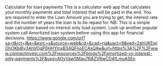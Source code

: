 Calculator for loan payments This is a calculator web app that calculates your monthly payments and total interest that will be paid in the end. You are required to enter the Loan Amount you are trying to get, the interest rate and the number of years the loan is to be repaid for. NB: This is a simple loan calculator based on interest only load system. Look up another popular system call Amortized loan system before using this app for financial decisions. https://www.google.com/url?sa=t&rct=j&q=&esrc=s&source=web&cd=&cad=rja&uact=8&ved=2ahUKEwjOhOKb8Iv3AhVOgP0HHYmxB34QFnoECAsQAw&url=https%3A%2F%2Fwww.connectinvest.com%2Fresources%2Fblogs%2Famortized-vs-interest-only-payments%2F&usg=AOvVaw0Mau7RAZVRwCD4fLmuASEn
